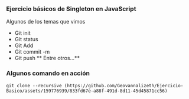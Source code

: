 ### Ejercicio básicos de Singleton en JavaScript

<p>
Algunos de los temas que vimos
</p>

- Git init
- Git status
- Git Add
- Git commit -m
- Git push 
** Entre otros...**

### Algunos comando en acción 
```
git clone --recursive (https://github.com/Geovannalizeth/Ejercicio-Basico/assets/159776939/833fd67e-a88f-491d-8d11-45d45871cc56)
```
